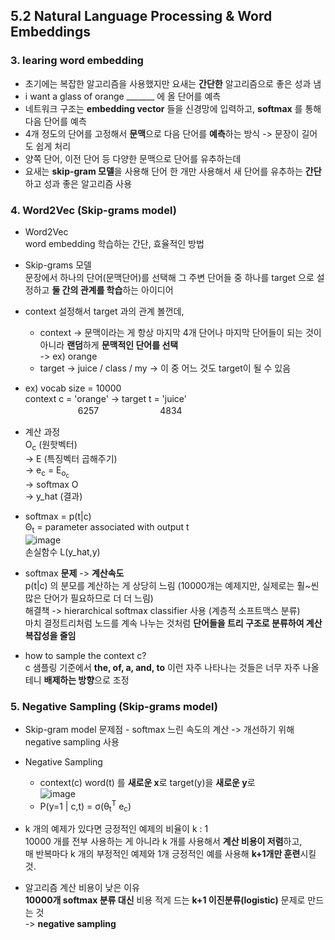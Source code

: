 ## 5.2 Natural Language Processing & Word Embeddings

### 3. learing word embedding
- 초기에는 복잡한 알고리즘을 사용했지만 요새는 **간단한** 알고리즘으로 좋은 성과 냄
- i want a glass of orange _______ 에 올 단어를 예측
- 네트워크 구조는 **embedding vector** 들을 신경망에 입력하고, **softmax** 를 통해 다음 단어를 예측
- 4개 정도의 단어를 고정해서 **문맥**으로 다음 단어를 **예측**하는 방식 -> 문장이 길어도 쉽게 처리
- 양쪽 단어, 이전 단어 등 다양한 문맥으로 단어를 유추하는데
- 요새는 **skip-gram 모델**을 사용해 단어 한 개만 사용해서 새 단어를 유추하는 **간단**하고 성과 좋은 알고리즘 사용


### 4. Word2Vec (Skip-grams model)

- Word2Vec  
  word embedding 학습하는 간단, 효율적인 방법
- Skip-grams 모델  
  문장에서 하나의 단어(문맥단어)를 선택해 그 주변 단어들 중 하나를 target 으로 설정하고 **둘 간의 관계를 학습**하는 아이디어
- context 설정해서 target 과의 관계 볼껀데,  
  - context  -> 문맥이라는 게 항상 마지막 4개 단어나 마지막 단어들이 되는 것이 아니라 **랜덤**하게 **문맥적인 단어를 선택**  
    -> ex) orange
  - target -> juice / class / my -> 이 중 어느 것도 target이 될 수 있음

- ex) vocab size = 10000  
  context c = 'orange' -> target t = 'juice'  
　　　　　　6257　　　　　　　4834
- 계산 과정  
  O<sub>c</sub> (원핫벡터)  
  -> E (특징벡터 곱해주기)  
  -> e<sub>c</sub> = E<sub>o<sub>c</sub></sub>  
  -> softmax O  
  -> y_hat (결과)

- softmax = p(t|c)  
  Θ<sub>t</sub> = parameter associated with output t  
  ![image](https://github.com/user-attachments/assets/5d673ccc-8917-447d-8036-7e6e12e29039)  
  손실함수 L(y_hat,y)

- softmax **문제** -> **계산속도**  
  p(t|c) 의 분모를 계산하는 게 상당히 느림 (10000개는 예제지만, 실제로는 훨~씬 많은 단어가 필요하므로 더 더 느림)  
  해결책 -> hierarchical softmax classifier 사용 (계층적 소프트맥스 분류)  
  마치 결정트리처럼 노드를 계속 나누는 것처럼 **단어들을 트리 구조로 분류하여 계산 복잡성을 줄임**

- how to sample the context c?  
  c 샘플링 기준에서 **the, of, a, and, to** 이런 자주 나타나는 것들은 너무 자주 나올테니 **배제하는 방향**으로 조정

### 5. Negative Sampling (Skip-grams model)

- Skip-gram model 문제점 - softmax 느린 속도의 계산 -> 개선하기 위해 negative sampling 사용
- Negative Sampling  
  - context(c) word(t) 를 **새로운 x**로 target(y)을 **새로운 y**로  
    ![image](https://github.com/user-attachments/assets/9a853611-5e7a-4619-b53e-2e2c7342a028)
  - P(y=1 | c,t) = σ(θ<sub>t</sub><sup>T</sup> e<sub>c</sub>)
- k 개의 예제가 있다면 긍정적인 예제의 비율이 k : 1  
  10000 개를 전부 사용하는 게 아니라 k 개를 사용해서 **계산 비용이 저렴**하고,  
  매 반복마다 k 개의 부정적인 예제와 1개 긍정적인 예를 사용해 **k+1개만 훈련**시킬 것.

- 알고리즘 계산 비용이 낮은 이유  
  **10000개 softmax 분류 대신** 비용 적게 드는 **k+1 이진분류(logistic)** 문제로 만드는 것  
  -> **negative sampling**
